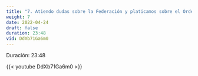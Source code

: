 ```yaml
---
title: "7. Atiendo dudas sobre la Federación y platicamos sobre el Orden Municipal"
weight: 7
date: 2022-04-24
draft: false
duration: 23:48
vid: DdXb71Ga6m0
---
```


Duración: 23:48

{{< youtube DdXb71Ga6m0 >}}

